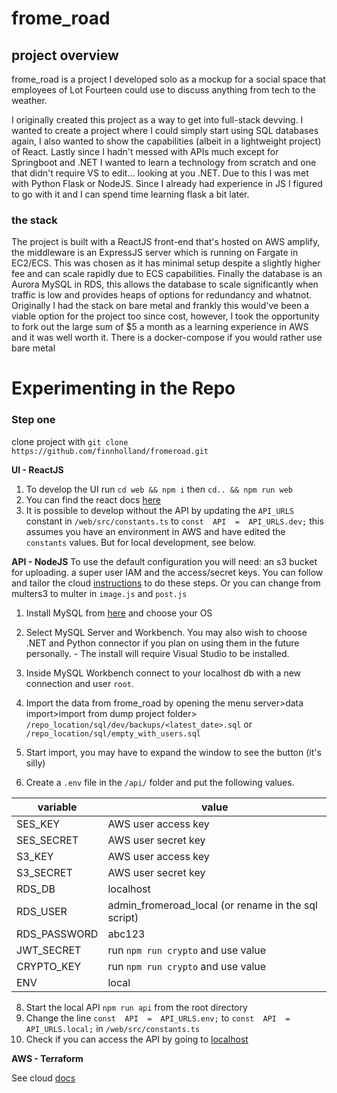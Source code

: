 
# frome_road
## project overview
frome_road is a project I developed solo as a mockup for a social space that employees of Lot Fourteen could use to discuss anything from tech to the weather. 

I originally created this project as a way to get into full-stack devving. I wanted to create a project where I could simply start using SQL databases again, I also wanted to show the capabilities (albeit in a lightweight project) of React.
Lastly since I hadn't messed with APIs much except for Springboot and .NET I wanted to learn a technology from scratch and one that didn't require VS to edit... looking at you .NET. 
Due to this I was met with Python Flask or NodeJS. Since I already had experience in JS I figured to go with it and I can spend time learning flask a bit later.

### the stack
The project is built with a ReactJS front-end that's hosted on AWS amplify, the middleware is an ExpressJS server which is running on Fargate in EC2/ECS. This was chosen as it has minimal setup despite a slightly higher fee and can scale rapidly due to ECS capabilities. Finally the database is an Aurora MySQL in RDS, this allows the database to scale significantly when traffic is low and provides heaps of options for redundancy and whatnot. 
Originally I had the stack on bare metal and frankly this would've been a viable option for the project too since cost, however, I took the opportunity to fork out the large sum of $5 a month as a learning experience in AWS and it was well worth it.
There is a docker-compose if you would rather use bare metal

# Experimenting in the Repo

### Step one
clone project with `git clone https://github.com/finnholland/fromeroad.git`

**UI - ReactJS**
1. To develop the UI run `cd web && npm i` then `cd.. && npm run web`
2. You can find the react docs [here](https://reactjs.org/)
3. It is possible to develop without the API by updating the `API_URLS` constant in `/web/src/constants.ts` to `const  API  =  API_URLS.dev;` this assumes you have an environment in AWS and have edited the `constants` values. But for local development, see below.  

**API - NodeJS**
To use the default configuration you will need: an s3 bucket for uploading. a super user IAM and the access/secret keys. You can follow and tailor the cloud [instructions](terraform/Instructions.md) to do these steps.
Or you can change from multers3 to multer in `image.js` and `post.js`


1. Install MySQL from [here](https://dev.mysql.com/downloads/mysql/) and choose your OS
2. Select MySQL Server and Workbench. You may also wish to choose .NET and Python connector if you plan on using them in the future personally. - The install will require Visual Studio to be installed.
3. Inside MySQL Workbench connect to your localhost db with a new connection and user `root`.

4. Import the data from frome_road by opening the menu server>data import>import from dump project folder> `/repo_location/sql/dev/backups/<latest_date>.sql` or `/repo_location/sql/empty_with_users.sql`
5. Start import, you may have to expand the window to see the button (it's silly)
6. Create a `.env` file in the `/api/` folder and put the following values. 

| variable  | value  |
|--|--|
| SES_KEY | AWS user access key |
|SES_SECRET  | AWS user secret key |
|S3_KEY | AWS user access key|
|S3_SECRET | AWS user secret key |
|RDS_DB | localhost |
|RDS_USER|admin_fromeroad_local (or rename in the sql script)  |
|RDS_PASSWORD | abc123 |  
| JWT_SECRET | run `npm run crypto` and use value |
| CRYPTO_KEY | run `npm run crypto` and use value |
|ENV|local|
8. Start the local API `npm run api` from the root directory
9. Change the line `const  API  =  API_URLS.env;` to `const  API  =  API_URLS.local;` in `/web/src/constants.ts`
10. Check if you can access the API by going to [localhost](http://localhost:8080/)

**AWS - Terraform**

See cloud [docs](terraform/Instructions.md)

